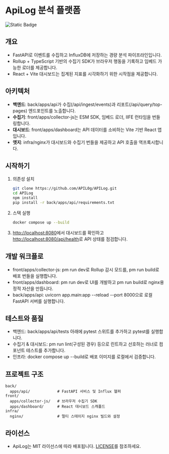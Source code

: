 ﻿# ApiLog 분석 플랫폼

![Static Badge](https://img.shields.io/badge/license-MIT-green)


## 개요
- FastAPI로 이벤트를 수집하고 InfluxDB에 저장하는 경량 분석 파이프라인입니다.
- Rollup + TypeScript 기반의 수집기 SDK가 브라우저 행동을 기록하고 임베드 가능한 로더를 제공합니다.
- React + Vite 대시보드는 집계된 지표를 시각화하기 위한 시작점을 제공합니다.

## 아키텍처
- **백엔드**: back/apps/api가 수집(/api/ingest/events)과 리포트(/api/query/top-pages) 엔드포인트를 노출합니다.
- **수집기**: front/apps/collector-js는 ESM SDK, 임베드 로더, IIFE 런타임을 번들링합니다.
- **대시보드**: front/apps/dashboard는 API 데이터를 소비하는 Vite 기반 React 앱입니다.
- **엣지**: infra/nginx가 대시보드와 수집기 번들을 제공하고 API 호출을 역프록시합니다.

## 시작하기
1. 의존성 설치
   ```bash
   git clone https://github.com/APIL0g/APILog.git
   cd APILog
   npm install
   pip install -r back/apps/api/requirements.txt
   ```
2. 스택 실행
   ```bash
   docker compose up --build
   ```
3. <http://localhost:8080>에서 대시보드를 확인하고 <http://localhost:8080/api/health>로 API 상태를 점검합니다.

## 개발 워크플로
- front/apps/collector-js: 
pm run dev로 Rollup 감시 모드를, 
pm run build로 배포 번들을 실행합니다.
- front/apps/dashboard: 
pm run dev로 UI를 개발하고 
pm run build로 nginx용 정적 자산을 만듭니다.
- back/apps/api: uvicorn app.main:app --reload --port 8000으로 로컬 FastAPI 서버를 실행합니다.

## 테스트와 품질
- 백엔드: back/apps/api/tests 아래에 pytest 스위트를 추가하고 pytest를 실행합니다.
- 수집기 & 대시보드: 
pm run lint(구성된 경우) 등으로 린트하고 선호하는 러너로 컴포넌트 테스트를 추가합니다.
- 인프라: docker compose up --build로 배포 이미지를 로컬에서 검증합니다.

## 프로젝트 구조
```
back/
  apps/api/            # FastAPI 서비스 및 Influx 헬퍼
front/
  apps/collector-js/   # 브라우저 수집기 SDK
  apps/dashboard/      # React 대시보드 스캐폴드
infra/
  nginx/               # 멀티 스테이지 nginx 빌드와 설정
```

## 라이선스
- ApiLog는 MIT 라이선스에 따라 배포됩니다. [LICENSE](https://github.com/APIL0g/APILog/blob/develop/LICENSE)를 참조하세요.